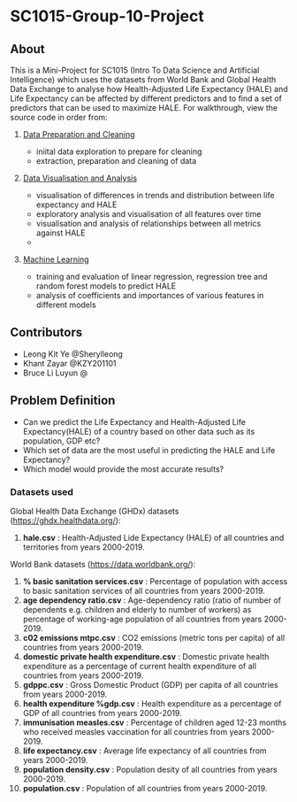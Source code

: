 # SC1015-Group-10-Project

## About 

This is a Mini-Project for SC1015 (Intro To Data Science and Artificial Intelligence) which uses the datasets from World Bank and Global Health Data Exchange to analyse how Health-Adjusted Life Expectancy (HALE) and Life Expectancy can be affected by different predictors and to find a set of predictors that can be used to maximize HALE. 
For walkthrough, view the source code in order from: 

1. [Data Preparation and Cleaning](https://github.com/Sherylleong/SC1015-Group-10-Project/blob/main/Data%20Preparation%20and%20Cleaning.ipynb)
    - iniital data exploration to prepare for cleaning
    - extraction, preparation and cleaning of data

2. [Data Visualisation and Analysis](https://github.com/Sherylleong/SC1015-Group-10-Project/blob/main/Data%20Visualization%20and%20Analysis.ipynb)
    - visualisation of differences in trends and distribution between life expectancy and HALE
    - exploratory analysis and visualisation of all features over time
    - visualisation and analysis of relationships between all metrics against HALE
    - 
3. [Machine Learning](https://github.com/Sherylleong/SC1015-Group-10-Project/blob/main/Machine%20Learning.ipynb)
    - training and evaluation of linear regression, regression tree and random forest models to predict HALE
    - analysis of coefficients and importances of various features in different models
    
## Contributors
- Leong Kit Ye @Sherylleong
- Khant Zayar @KZY201101
- Bruce Li Luyun @


## Problem Definition 
- Can we predict the Life Expectancy and Health-Adjusted Life Expectancy(HALE) of a country based on other data such as its population, GDP etc?
- Which set of data are the most useful in predicting the HALE and Life Expectancy? 
- Which model would provide the most accurate results?



###  Datasets used  ###
Global Health Data Exchange (GHDx) datasets (https://ghdx.healthdata.org/):
1. **hale.csv** : Health-Adjusted Lide Expectancy (HALE) of all countries and territories from years 2000-2019.
    
World Bank datasets (https://data.worldbank.org/):    
1. **% basic sanitation services.csv** : Percentage of population with access to basic sanitation services of all countries from years 2000-2019.
2. **age dependency ratio.csv** : Age-dependency ratio (ratio of number of dependents e.g. children and elderly to number of workers) as percentage of working-age population of all countries from years 2000-2019.
3. **c02 emissions mtpc.csv** : CO2 emissions (metric tons per capita) of all countries from years 2000-2019.
4. **domestic private health expenditure.csv** : Domestic private health expenditure as a percentage of current health expenditure of all countries from years 2000-2019.
5. **gdppc.csv** : Gross Domestic Product (GDP) per capita of all countries from years 2000-2019.
6. **health expenditure %gdp.csv** : Health expenditure as a percentage of GDP of all countries from years 2000-2019.
7. **immunisation measles.csv** : Percentage of children aged 12-23 months who received measles vaccination for all countries from years 2000-2019.
8. **life expectancy.csv** : Average life expectancy of all countries from years 2000-2019.
9. **population density.csv** : Population desity of all countries from years 2000-2019.
10. **population.csv** : Population of all countries from years 2000-2019.
